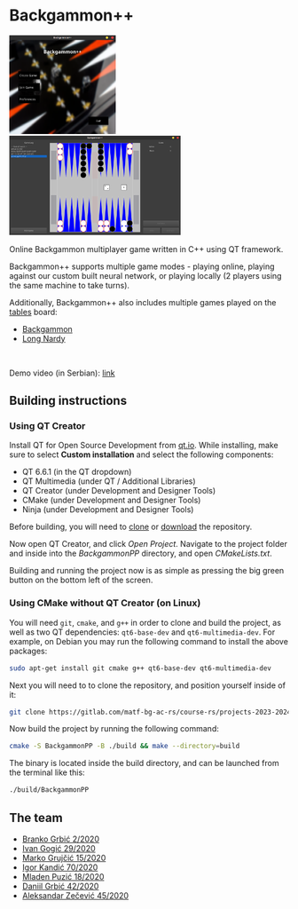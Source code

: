# Backgammon++

<p>
  <img src="docs/screenshots/main_menu.png" width="38%"  alt="board overview"/>
  <img src="docs/screenshots/game_board.png" width="61.3%"  alt="white pieces"/>
</p>

Online Backgammon multiplayer game written in C++ using QT framework.

Backgammon++ supports multiple game modes - playing online, playing against our custom built neural network, or playing locally (2 players using the same machine to take turns). 

Additionally, Backgammon++ also includes multiple games played on the [tables](https://en.wikipedia.org/wiki/Tables_game) board:
- [Backgammon](https://en.wikipedia.org/wiki/Backgammon)
- [Long Nardy](https://en.wikipedia.org/wiki/Long_Nardy)

<br>

Demo video (in Serbian): [link](https://www.youtube.com/watch?v=pObS1RZxKF8)

## Building instructions

### Using QT Creator
Install QT for Open Source Development from [qt.io](https://www.qt.io/download-open-source). While installing, make sure to select **Custom installation** and select the following components:
- QT 6.6.1 (in the QT dropdown)
- QT Multimedia (under QT / Additional Libraries)
- QT Creator (under Development and Designer Tools)
- CMake (under Development and Designer Tools)
- Ninja (under Development and Designer Tools)

Before building, you will need to [clone](https://docs.gitlab.com/ee/gitlab-basics/start-using-git.html#choose-a-repository) or [download](https://gitlab.com/matf-bg-ac-rs/course-rs/projects-2023-2024/backgammon/-/archive/main/backgammon-main.zip) the repository.

Now open QT Creator, and click _Open Project_. Navigate to the project folder and inside into the _BackgammonPP_ directory, and open _CMakeLists.txt_. 

Building and running the project now is as simple as pressing the big green button on the bottom left of the screen.

### Using CMake without QT Creator (on Linux)
You will need `git`, `cmake`, and `g++` in order to clone and build the project, as well as two QT dependencies: `qt6-base-dev` and `qt6-multimedia-dev`. For example, on Debian you may run the following command to install the above packages:
```bash
sudo apt-get install git cmake g++ qt6-base-dev qt6-multimedia-dev
```

Next you will need to to clone the repository, and position yourself inside of it:
```bash
git clone https://gitlab.com/matf-bg-ac-rs/course-rs/projects-2023-2024/backgammon.git && cd ./backgammon
```

Now build the project by running the following command:
```bash
cmake -S BackgammonPP -B ./build && make --directory=build
```

The binary is located inside the build directory, and can be launched from the terminal like this:
```bash
./build/BackgammonPP
```



## The team
 - <a href="https://gitlab.com/Brankonymous">Branko Grbić 2/2020</a>
 - <a href="https://gitlab.com/ivangogic">Ivan Gogić 29/2020</a>
 - <a href="https://gitlab.com/mgrujcic">Marko Grujčić 15/2020</a>
 - <a href="https://gitlab.com/igorkandic">Igor Kandić 70/2020</a>
 - <a href="https://gitlab.com/mladenpuzic">Mladen Puzić 18/2020</a>
 - <a href="https://gitlab.com/daniilgrbic">Daniil Grbić 42/2020</a>
 - <a href="https://gitlab.com/azecevic0">Aleksandar Zečević 45/2020</a>
